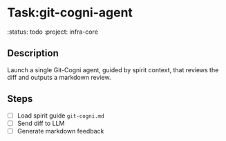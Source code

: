 # Task:git-cogni-agent
:status: todo
:project: infra-core

## Description
Launch a single Git-Cogni agent, guided by spirit context, that reviews the diff and outputs a markdown review.

## Steps
- [ ] Load spirit guide `git-cogni.md`
- [ ] Send diff to LLM
- [ ] Generate markdown feedback
